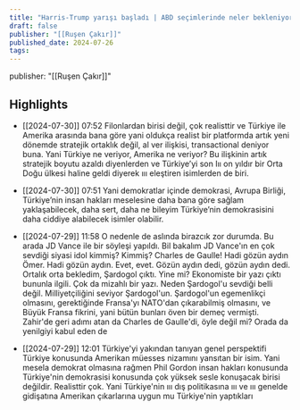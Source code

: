 ```yaml
---
title: "Harris-Trump yarışı başladı | ABD seçimlerinde neler bekleniyor?"
draft: false
publisher: "[[Ruşen Çakır]]"
published_date: 2024-07-26
tags:
---
```

publisher: "[[Ruşen Çakır]]"


## Highlights
* [[2024-07-30]] 07:52  Filonlardan birisi değil, çok realisttir ve Türkiye ile Amerika arasında bana göre yani oldukça realist bir platformda artık yeni dönemde stratejik ortaklık değil, al ver ilişkisi, transactional deniyor buna. Yani Türkiye ne veriyor, Amerika ne veriyor? Bu ilişkinin artık stratejik boyutu azaldı diyenlerden ve Türkiye’yi son Iıı on yıldır bir Orta Doğu ülkesi haline geldi diyerek ııı eleştiren isimlerden de biri.

* [[2024-07-30]] 07:51  Yani demokratlar içinde demokrasi, Avrupa Birliği, Türkiye’nin insan hakları meselesine daha bana göre sağlam yaklaşabilecek, daha sert, daha ne bileyim Türkiye’nin demokrasisini daha ciddiye alabilecek isimler olabilir.

* [[2024-07-29]] 11:58  O nedenle de aslında birazcık zor durumda. Bu arada JD Vance ile bir söyleşi yapıldı. Bil bakalım JD Vance'ın en çok sevdiği siyasi idol kimmiş? Kimmiş? Charles de Gaulle! Hadi gözün aydın Ömer. Hadi gözün aydın. Evet, evet. Gözün aydın dedi, gözün aydın dedi. Ortalık orta bekledim, Şardogol çıktı. Yine mi? Ekonomiste bir yazı çıktı bununla ilgili. Çok da mizahlı bir yazı. Neden Şardogol'u sevdiği belli değil. Milliyetçiliğini seviyor Şardogol'un. Şardogol'un egemenlikçi olmasını, gerektiğinde Fransa'yı NATO'dan çıkarabilmiş olmasını, ve Büyük Fransa fikrini, yani bütün bunları öven bir demeç vermişti. Zahir'de geri adımı atan da Charles de Gaulle'di, öyle değil mi? Orada da yenilgiyi kabul eden de

* [[2024-07-29]] 12:01  Türkiye'yi yakından tanıyan genel perspektifi Türkiye konusunda Amerikan müesses nizamını yansıtan bir isim. Yani mesela demokrat olmasına rağmen Phil Gordon insan hakları konusunda Türkiye'nin demokrasisi konusunda çok yüksek sesle konuşacak birisi değildir. Realisttir çok. Yani Türkiye'nin ııı dış politikasına ııı ve ııı genelde gidişatına Amerikan çıkarlarına uygun mu Türkiye'nin yaptıkları

